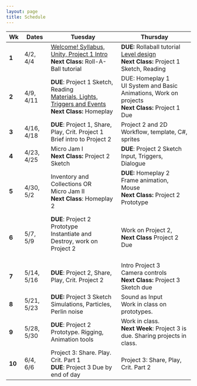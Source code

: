 ```yaml
---
layout: page
title: Schedule
---
```


| **Wk** | **Dates**      | **Tuesday**                                                                                                                | **Thursday**                                                                                                                  |
| ------ | -------------- | -------------------------------------------------------------------------------------------------------------------------- | ----------------------------------------------------------------------------------------------------------------------------- |
| **1**  | 4/2, 4/4       | [Welcome! Syllabus, Unity, Project 1 Intro](day-1.md) <br/> **Next Class:** Roll-A-Ball tutorial                           | **DUE:** Rollaball tutorial <br/> [Level design](day-2.md)<br/> **Next Class:** Project 1 Sketch, Reading                     |
| **2**  | 4/9, 4/11      | **DUE**: Project 1 Sketch, Reading <br/>[ Materials, Lights, Triggers and Events](day-3.md) <br/> **Next Class:** Homeplay | DUE: Homeplay 1 <br/> UI System and Basic Animations, Work on projects<br/> **Next Class:** Project 1 Due                     |
| **3**  | 4/16, 4/18     | **DUE**: Project 1, Share, Play, Crit. Project 1 <br/> Brief intro to Project 2                                            | Project 2 and 2D Workflow, template, C#, sprites<br>                                                                          |
| **4**  | 4/23, 4/25<br> | Micro Jam I <br/> **Next Class:** Project 2 Sketch<br>                                                                     | **DUE**: Project 2 Sketch <br/> Input, Triggers, Dialogue                                                                     |
| **5**  | 4/30, 5/2<br>  | Inventory and Collections OR <br/> Micro Jam II <br/> **Next Class**: Homeplay 2                                           | **DUE:** Homeplay 2<br/> Frame animation, Mouse<br/> **Next Class:** Project 2 Prototype<br><br>                              |
| **6**  | 5/7, 5/9<br>   | **DUE**: Project 2 Prototype <br/> Instantiate and Destroy, work on Project 2<br><br>                                      | Work on Project 2,<br/> **Next Class** Project 2 Due<br>                                                                      |
| **7**  | 5/14, 5/16<br> | **DUE**: Project 2, Share, Play, Crit. Project 2<br>                                                                       | Intro Project 3 <br/> Camera controls <br/> **Next Class:** Project 3 Sketch due<br>                                          |
| **8**  | 5/21, 5/23<br> | **DUE:** Project 3 Sketch <br/> Simulations, Particles, Perlin noise<br>                                                   | Sound as Input<br>Work in class on prototypes.                                                                                |
| **9**  | 5/28, 5/30<br> | **DUE**: Project 2 Prototype. Rigging, Animation tools<br>                                                                 | Work in class. <br/> **Next Week**: Project 3 is due. Sharing projects in class.<br>                                          |
| **10** | 6/4, 6/6<br>   | Project 3: Share. Play. Crit. Part 1 <br/> **DUE**: Project 3 Due by end of day<br>                                        | <!--[Course Evals!](https://be.my.ucla.edu/directlink.aspx?featureID=161&src=r0) <br/>-->Project 3: Share, Play, Crit. Part 2 |



